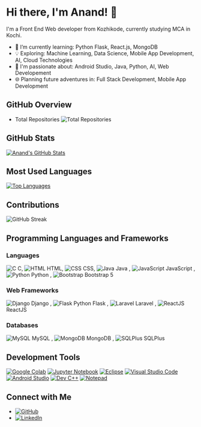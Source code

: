 # Hi there, I'm Anand! 👋

I'm a Front End Web developer from Kozhikode, currently studying MCA in Kochi.

- 🌱 I’m currently learning: Python Flask, React.js, MongoDB
- 💡 Exploring: Machine Learning, Data Science, Mobile App Development, AI, Cloud Technologies
- 🚀 I'm passionate about: Android Studio, Java, Python, AI, Web Developement
- 🌐 Planning future adventures in: Full Stack Development, Mobile App Development

## GitHub Overview

- Total Repositories
  ![Total Repositories](https://img.shields.io/badge/Total-58-brightgreen?style=flat-square)

## GitHub Stats

[![Anand's GitHub Stats](https://github-readme-stats.vercel.app/api?username=AnandC7github&show_icons=true&count_private=true&hide=contribs,issues&theme=radical)](https://github.com/AnandC7github)


## Most Used Languages

[![Top Languages](https://github-readme-stats.vercel.app/api/top-langs/?username=AnandC7github&layout=compact&theme=radical)](https://github.com/AnandC7github)


## Contributions

![GitHub Streak](https://github-readme-streak-stats.herokuapp.com/?user=AnandC7github&)


## Programming Languages and Frameworks

### Languages
 ![C](https://img.icons8.com/color/48/000000/c-programming.png)  C,  ![HTML](https://img.icons8.com/color/48/000000/html-5.png)  HTML,  ![CSS](https://img.icons8.com/color/48/000000/css3.png)  CSS,  ![Java](https://img.icons8.com/color/48/000000/java-coffee-cup-logo.png) Java , ![JavaScript](https://img.icons8.com/color/48/000000/javascript.png) JavaScript , ![Python](https://img.icons8.com/color/48/000000/python.png) Python , ![Bootstrap](https://img.icons8.com/color/48/000000/bootstrap.png) Bootstrap 5

### Web Frameworks
 ![Django](https://img.icons8.com/ios-filled/50/000000/django.png) Django ,  ![Flask](https://img.icons8.com/ios-filled/50/000000/flask.png) Python Flask , ![Laravel](https://img.icons8.com/ios-filled/50/000000/laravel.png) Laravel , ![ReactJS](https://img.icons8.com/ios-filled/50/000000/react-native.png) ReactJS

### Databases
 ![MySQL](https://img.icons8.com/ios-filled/50/000000/mysql-logo.png) MySQL ,  ![MongoDB](https://img.icons8.com/color/48/000000/mongodb.png) MongoDB ,  ![SQLPlus](https://img.icons8.com/windows/32/000000/sql.png) SQLPlus


## Development Tools

[![Google Colab](https://img.shields.io/badge/Google_Colab-orange?logo=google-colab&style=flat-square)](https://colab.research.google.com/)
[![Jupyter Notebook](https://img.shields.io/badge/Jupyter_Notebook-blue?logo=jupyter&style=flat-square)](https://jupyter.org/)
[![Eclipse](https://img.shields.io/badge/Eclipse-yellow?logo=eclipse&style=flat-square)](https://www.eclipse.org/)
[![Visual Studio Code](https://img.shields.io/badge/VS_Code-blue?logo=visual-studio-code&style=flat-square)](https://code.visualstudio.com/)
[![Android Studio](https://img.shields.io/badge/Android_Studio-green?logo=android&style=flat-square)](https://developer.android.com/studio)
[![Dev C++](https://img.shields.io/badge/Dev_C++-purple?style=flat-square)](https://sourceforge.net/projects/orwelldevcpp/)
[![Notepad](https://img.shields.io/badge/Notepad-lightgrey?logo=notepad&style=flat-square)](https://notepad-plus-plus.org/)


## Connect with Me

- [![GitHub](https://img.shields.io/badge/GitHub-AnandC7github-black?logo=github&style=flat-square)](https://github.com/AnandC7github)
- [![LinkedIn](https://img.shields.io/badge/LinkedIn-Anand-blue?logo=linkedin&style=flat-square)](https://www.linkedin.com/in/anand-c-6708b1260/)


